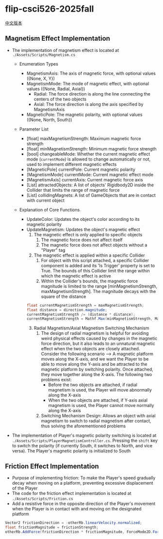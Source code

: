 # flip-csci526-2025fall
[中文版本](./README_zh.md)
## Magnetism Effect Implementation
- The implementation of magnetism effect is located at `./Assets/Scripts/Magnetism.cs`
  - Enumeration Types
    - MagnetismAxis: The axis of magnetic force, with optional values ({None, X, Y})
    - MagnetismMode: The mode of magnetic effect, with optional values ({None, Radial, Axial})
      - Radial: The force direction is along the line connecting the centers of the two objects
      - Axial: The force direction is along the axis specified by MagnetismAxis
    - MagneticPole: The magnetic polarity, with optional values ({None, North, South})
  - Parameter List
    - [float] maxMagnetismStrength: Maximum magnetic force strength
    - [float] minMagnetismStrength: Minimum magnetic force strength
    - [bool] changeableMode: Whether the current magnetic effect mode (`currentMode`) is allowed to change automatically or not, used to implement different magnetic effects
    - [MagneticPole] currentPole: Current magnetic polarity
    - [MagnetismMode] currentMode: Current magnetic effect mode
    - [MagnetismAxis] currentAxis: Current magnetic force axis
    - [List<Rigidbody2D>] attractedObjects: A list of objects' Rigidbody2D inside the Collider that limits the range of magnetic force
    - [List<GameObject>] collidingMagnets: A list of GameObjects that are in contact with current object

  - Explanation of Core Functions
    - UpdateColor: Updates the object's color according to its magnetic polarity
    - UpdateMagnetism: Updates the object's magnetic effect
      1. The magnetic effect is only applied to specific objects
          1. The magnetic force does not affect itself
          2. The magnetic force does not affect objects without a "Player" tag
      2. The magnetic effect is applied within a specific Collider
          1. For object with this script attached, a specific Collider component is added and its 'Is Trigger' property is set to True. The bounds of this Collider limit the range within which the magnetic effect is active
          2. Within the Collider's bounds, the magnetic force magnitude is limited to the range [minMagnetismStrength, maxMagnetismStrength]. The magnitude decays with the square of the distance
        ```csharp
        float currentMagnetismStrength = maxMagnetismStrength;
        float distance = direction.magnitude;
        currentMagnetismStrength /= (distance * distance);
        currentMagnetismStrength = Mathf.Max(minMagnetismStrength, Mathf.Min(currentMagnetismStrength, maxMagnetismStrength));
        ``` 
      3. Radial Magnetism/Axial Magnetism Switching Mechanism
          1. The design of radial magnetism is helpful for avoiding weird physical effects caused by changes in the magnetic force direction, but it also leads to an unnatural magnetic effect when the two objects are closely attached. Consider the following scenario --> A magnetic platform moves along the X-axis, and we want the Player to be able to move along the Y-axis and be attracted to the magnetic platform by switching polarity. Once attached, they move together along the X-axis. The following two problems exist:
             - Before the two objects are attached, if radial magnetism is used, the Player will move abnormally along the X-axis
             - When the two objects are attached, if Y-axis axial magnetism is used, the Player cannot move normally along the X-axis
          2. Switching Mechanism Design: Allows an object with axial magnetism to switch to radial magnetism after contact, thus solving the aforementioned problems

- The implementation of Player's magnetic polarity switching is located at `./Assets/Scripts/PlayerMagnetismController.cs`. Pressing the `shift` key to switch the polarity (if currently South, it switches to North, and vice versa). The Player's magnetic polarity is initialized to South

## Friction Effect Implementation
- Purpose of implementing friction: To make the Player's speed gradually decay when moving on a platform, preventing excessive displacement of the Player
- The code for the friction effect implementation is located at `./Assets/Scripts/Friction.cs`
- Add a resistive force in the opposite direction of the Player's movement when the Player is in contact with and moving on the designated platform
```csharp
Vector2 frictionDirection = -otherRb.linearVelocity.normalized;
float frictionMagnitude = frictionStrength;
otherRb.AddForce(frictionDirection * frictionMagnitude, ForceMode2D.Force);
```